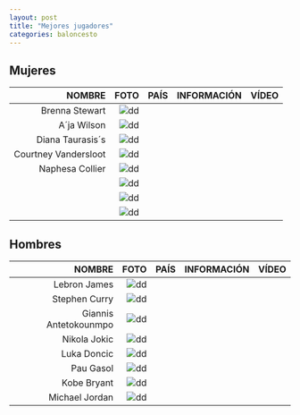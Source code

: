 ```yaml
---
layout: post
title: "Mejores jugadores"
categories: baloncesto
---
```


## Mujeres ##

|NOMBRE|FOTO|PAÍS|INFORMACIÓN|VÍDEO|
|-----:|-----:|-----:|-----:|-----:|
|Brenna Stewart|![dd]()|      |[]()|      |
|A´ja Wilson|![dd]()|      |[]()|      |
|Diana Taurasis´s|![dd]()|      |[]()|      |
|Courtney Vandersloot|![dd]()|      |[]()|      |
|Naphesa Collier|![dd]()|      |[]()|      |
|      |![dd]()|      |[]()|      |
|      |![dd]()|      |[]()|      |
|      |![dd]()|      |[]()|      |



## Hombres 

|NOMBRE|FOTO|PAÍS|INFORMACIÓN|VÍDEO|
|-----:|-----:|-----:|-----:|-----:|
|Lebron James|![dd]()|      |[]()|      |
|Stephen Curry|![dd]()|      |[]()|      |
|Giannis Antetokounmpo|![dd]()|      |[]()|      |
|Nikola Jokic|![dd]()|      |[]()|      |
|Luka Doncic|![dd]()|      |[]()|      |
|Pau Gasol|![dd]()|      |[]()|      |
|Kobe Bryant|![dd]()|      |[]()|      |
|Michael Jordan|![dd]()|      |[]()|      |





